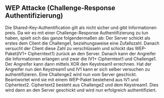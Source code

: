 ## WEP Attacke (Challenge-Response Authentifizierung)

Die Shared-Key-Authentification gilt als nicht sicher und gibt Informationen preis. Da wir es mit einer Challenge-Response Authentifizierung zu tun haben, spielt sich das ganze folgendermaßen ab: Der Server schickt als erstes dem Client die Challenge1, beziehungsweise eine Zufallszahl. Danach versucht der Client diese Zahl zu verschlüsseln und schickt das WEP-Paket(IV1+ Cipherntext1) zurück an den Server. Danach kann der Angreifer die Informationen erlangen und zwar die IV1+ Cipherntext1 und Challenge1. Der Angreifer kann dann mittels XOR den Keystream1 errechnen. Hat der Angreifer nun den Keystream1 und IV1 kann er sich selber versuchen zu authentifizieren. Eine Challenge2 wird nun vom Server geschickt. Beantwortet wird sie mit einem WEP-Paket bestehend aus IV1 und Ciphertext2. Ciphertext2 besteht aus Challenge2 und dem Keystream1. Dies wird dann an den Server geschickt und wird nun erfolgreich authentifiziert.
